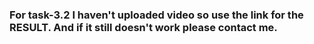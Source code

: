 ### For task-3.2 I haven't uploaded video so use the link for the RESULT. And if it still doesn't work please contact me.
